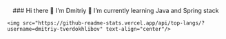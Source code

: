 <p align="center">
### Hi there 👋 I'm Dmitriy
🌱 I’m currently learning  Java and Spring stack


<a href="https://t.me/dmk_t"><src img="https://img.shields.io/badge/Telegram-2CA5E0?style=for-the-badge&logo=telegram&logoColor=white"></a>

    <img src="https://github-readme-stats.vercel.app/api/top-langs/?username=dmitriy-tverdokhlibov" text-align="center"/>
</p>




    
      
